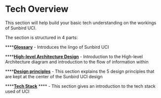 # Tech Overview

This section will help build your basic tech understanding on the workings of Sunbird UCI.&#x20;

The section is structured in 4 parts:

****[**Glossary**](glossary.md) - Introduces the lingo of Sunbird UCI

****[**High-level Architecture Design**](high-level-tech-architecture.md) - Introduction to the High-level Architecture diagram and introduction to the flow of information within

****[**Design principles**](design-principles.md) - This section explains the 5 design principles that are kept at the center of the Sunbird UCI design

****[**Tech Stack**](tech-stack.md) **** - This section gives an introduction to the tech stack used of UCI


